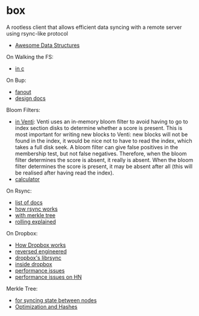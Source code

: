 # box
A rootless client that allows efficient data syncing with a remote server using rsync-like protocol

- [Awesome Data Structures](http://stackoverflow.com/questions/500607/what-are-the-lesser-known-but-useful-data-structures)

On Walking the FS:

- [in c](http://stackoverflow.com/questions/2312110/efficiently-traverse-directory-tree-with-opendir-readdir-and-closedir)

On Bup:

- [fanout](https://groups.google.com/forum/#!topic/bup-list/t__sYDK1KkI)
- [design docs](https://github.com/bup/bup/blob/master/DESIGN)

Bloom Filters:

- [in Venti](http://essay.utwente.nl/694/1/scriptie_Lukkien.pdf):
  Venti uses an in-memory bloom filter to avoid
having to go to index section disks to determine whether a score is present. This
is most important for writing new blocks to Venti: new blocks will not be found
in the index, it would be nice not to have to read the index, which takes a full
disk seek. A bloom filter can give false positives in the membership test, but not
false negatives. Therefore, when the bloom filter determines the score is absent,
it really is absent. When the bloom filter determines the score is present, it may
be absent after all (this will be realised after having read the index).
- [calculator](http://hur.st/bloomfilter?n=100000000000000&p=0.01)

On Rsync:

- [list of docs](https://rsync.samba.org/documentation.html)
- [how rsync works](https://rsync.samba.org/how-rsync-works.html)
- [with merkle tree](http://blog.kodekabuki.com/post/11135148692/rsync-internals)
- [rolling explained](http://stackoverflow.com/questions/12456523/how-to-generate-rolling-checksum-for-overlapping-chunks)

On Dropbox:

- [How Dropbox works](http://stackoverflow.com/questions/185533/how-does-the-dropbox-mac-client-work)
- [reversed engineered](http://archive.hack.lu/2012/Dropbox%20security.pdf)
- [dropbox's librsync](https://github.com/dropbox/librsync)
- [inside dropbox](http://cnds.eecs.jacobs-university.de/courses/nds-2013/prodescu-inside-dropbox.pdf)
- [performance issues](https://www.dropboxforum.com/hc/en-us/community/posts/201241429--OS-X-Dropbox-consuming-a-lot-of-CPU-whenever-any-file-or-folder-is-changed-anywhere)
- [performance issues on HN](https://news.ycombinator.com/item?id=10652030)

Merkle Tree:

- [for syncing state between nodes](http://danieloshea.com/2011/12/07/merkle-tree.html)
- [Optimization and Hashes](http://crypto.stackexchange.com/questions/9198/efficient-incremental-updates-to-large-merkle-tree)
